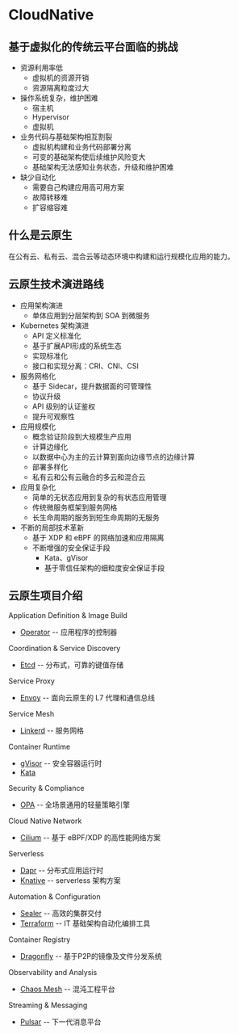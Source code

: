 # CloudNative

## 基于虚拟化的传统云平台面临的挑战
* 资源利用率低
   * 虚拟机的资源开销
   * 资源隔离粒度过大
* 操作系统复杂，维护困难
   * 宿主机
   * Hypervisor
   * 虚拟机
* 业务代码与基础架构相互割裂
  * 虚拟机构建和业务代码部署分离
  * 可变的基础架构使后续维护风险变大
  * 基础架构无法感知业务状态，升级和维护困难
* 缺少自动化
  * 需要自己构建应用高可用方案
  * 故障转移难
  * 扩容缩容难

## 什么是云原生
在公有云、私有云、混合云等动态环境中构建和运行规模化应用的能力。

## 云原生技术演进路线
* 应用架构演进
  * 单体应用到分层架构到 SOA 到微服务
* Kubernetes 架构演进
  * API 定义标准化
  * 基于扩展API形成的系统生态
  * 实现标准化
  * 接口和实现分离：CRI、CNI、CSI
* 服务网格化
  * 基于 Sidecar，提升数据面的可管理性
  * 协议升级
  * API 级别的认证鉴权
  * 提升可观察性
* 应用规模化
  * 概念验证阶段到大规模生产应用
  * 计算边缘化
  * 以数据中心为主的云计算到面向边缘节点的边缘计算
  * 部署多样化
  * 私有云和公有云融合的多云和混合云
* 应用复杂化
  * 简单的无状态应用到复杂的有状态应用管理
  * 传统微服务框架到服务网格
  * 长生命周期的服务到短生命周期的无服务
* 不断的局部技术革新
  * 基于 XDP 和 eBPF 的网络加速和应用隔离
  * 不断增强的安全保证手段
     * Kata、gVisor
     * 基于零信任架构的细粒度安全保证手段

## 云原生项目介绍

Application Definition & Image Build
* [Operator](operator/operator.md) -- 应用程序的控制器

Coordination & Service Discovery
* [Etcd](etcd/etcd.md) -- 分布式，可靠的键值存储

Service Proxy
* [Envoy](envoy/envoy.md) -- 面向云原生的 L7 代理和通信总线

Service Mesh
* [Linkerd](linkerd/linkerd.md) -- 服务网格

Container Runtime
* [gVisor](runtime/runtime.md) -- 安全容器运行时
* [Kata](runtime/runtime.md) 

Security & Compliance
* [OPA](opa/opa.md) -- 全场景通用的轻量策略引擎

Cloud Native Network
* [Cilium](cilium/cilium.md) -- 基于 eBPF/XDP 的高性能网络方案

Serverless
* [Dapr](dapr/dapr.md) -- 分布式应用运行时
* [Knative](knative/knative.md) -- serverless 架构方案

Automation & Configuration
* [Sealer](sealer/sealer.md) -- 高效的集群交付
* [Terraform](terraform/terraform.md) -- IT 基础架构自动化编排工具

Container Registry
* [Dragonfly](dragonfly/dragonfly.md) -- 基于P2P的镜像及文件分发系统

Observability and Analysis
* [Chaos Mesh](chaos_mesh/chaos_mesh.md) -- 混沌工程平台

Streaming & Messaging
* [Pulsar](pulsar/pulsar.md) -- 下一代消息平台